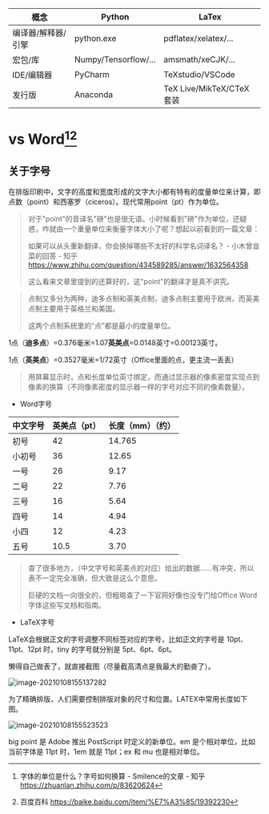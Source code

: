 | 概念               | Python               | LaTex                    |
| ------------------ | -------------------- | ------------------------ |
| 编译器/解释器/引擎 | python.exe           | pdflatex/xelatex/...     |
| 宏包/库            | Numpy/Tensorflow/... | amsmath/xeCJK/...        |
| IDE/编辑器         | PyCharm              | TeXstudio/VSCode         |
| 发行版             | Anaconda             | TeX Live/MikTeX/CTeX套装 |



# vs Word[^1][^2]

## 关于字号

在排版印刷中，文字的高度和宽度形成的文字大小都有特有的度量单位来计算，即点数（point）和西塞罗（ciceros）。现代常用point（pt）作为单位。

> 对于"point"的音译名"磅"也是很无语。小时候看到"磅"作为单位，还疑惑，咋就由一个重量单位来衡量字体大小了呢？想起以前看到的一篇文章：
>
> 如果可以从头重新翻译，你会换掉哪些不太好的科学名词译名？ - 小木曾韭菜的回答 - 知乎 https://www.zhihu.com/question/434589285/answer/1632564358
>
> 这么看来文章里提到的还算好的，这"point"的翻译才是真不讲究。

> 点制又多分为两种，迪多点制和英美点制，迪多点制主要用于欧洲，而英美点制主要用于英格兰和美国。
>
> 这两个点制系统里的“点”都是最小的度量单位。

1点（**迪多点**）=0.376毫米=1.07**英美点**=0.0148英寸=0.00123英寸。

1点（**英美点**）=0.3527毫米=1/72英寸（Office里面的点，更主流一丢丢）

> 用屏幕显示时，点和长度单位英寸绑定，而通过显示器的像素密度实现点到像素的换算（不同像素密度的显示器一样的字号对应不同的像素数量）。



* Word字号

| 中文字号 | 英美点（pt） | 长度（mm）（约） |
| -------- | ------------ | ---------------- |
| 初号     | 42           | 14.765           |
| 小初号   | 36           | 12.65            |
| 一号     | 26           | 9.17             |
| 二号     | 22           | 7.76             |
| 三号     | 16           | 5.64             |
| 四号     | 14           | 4.94             |
| 小四     | 12           | 4.23             |
| 五号     | 10.5         | 3.70             |

> 查了很多地方，（中文字号和英美点的对应）给出的数据……有冲突，所以表不一定完全准确，但大致是这么个意思。
>
> 巨硬的文档一向很全的，但粗略查了一下官网好像也没专门给Office Word字体这些写文档和指南。



* LaTeX字号

LaTeX会根据正文的字号调整不同标签对应的字号，比如正文的字号是 10pt、11pt、12pt 时，tiny 的字号就分别是 5pt、6pt、6pt。

懒得自己做表了，就直接截图（尽量截高清点是我最大的勤奋了）。

![image-20210108155137282](C:\Users\Five\Desktop\note\img\image-20210108155137282.png)

为了精确排版，人们需要控制排版对象的尺寸和位置。LATEX中常用长度如下图。

![image-20210108155523523](C:\Users\Five\Desktop\note\img\image-20210108155523523.png)

big point 是 Adobe 推出 PostScript 时定义的新单位。em 是个相对单位，比如当前字体是 11pt 时，1em 就是 11pt；ex 和 mu 也是相对单位。









[^1]:字体的单位是什么？字号如何换算 - Smilence的文章 - 知乎 https://zhuanlan.zhihu.com/p/83620624
[^2]:百度百科 https://baike.baidu.com/item/%E7%A3%85/19392230